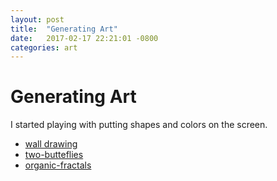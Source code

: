 ```yaml
---
layout: post
title:  "Generating Art"
date:   2017-02-17 22:21:01 -0800
categories: art 
---
```


# Generating Art

I started playing with putting shapes and colors on the screen.

- [wall drawing](http://wall-drawing.surge.sh)
- [two-butteflies](http://butterfly-friend.surge.sh/)
- [organic-fractals](http://trapped-butterfly.surge.sh/)
